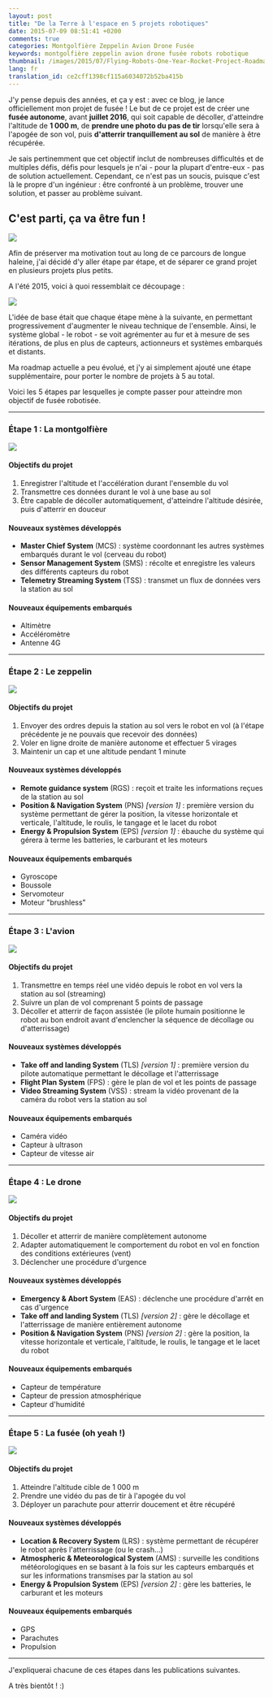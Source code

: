 ```yaml
---
layout: post
title: "De la Terre à l'espace en 5 projets robotiques"
date: 2015-07-09 08:51:41 +0200
comments: true
categories: Montgolfière Zeppelin Avion Drone Fusée
keywords: montgolfière zeppelin avion drone fusée robots robotique
thumbnail: /images/2015/07/Flying-Robots-One-Year-Rocket-Project-Roadmap-by-Arnaud-Lenglet.jpg
lang: fr
translation_id: ce2cff1398cf115a6034072b52ba415b
---
```


J'y pense depuis des années, et ça y est : avec ce blog, je lance officiellement mon projet de fusée ! Le but de ce projet est de créer une **fusée autonome**, avant **juillet 2016**, qui soit capable de décoller, d'atteindre l'altitude de **1 000 m**, de **prendre une photo du pas de tir** lorsqu'elle sera à l'apogée de son vol, puis **d'atterrir tranquillement au sol** de manière à être récupérée.

<!--more-->

Je sais pertinemment que cet objectif inclut de nombreuses difficultés et de multiples défis, défis pour lesquels je n'ai - pour la plupart d'entre-eux - pas de solution actuellement. Cependant, ce n'est pas un soucis, puisque c'est là le propre d'un ingénieur : être confronté à un problème, trouver une solution, et passer au problème suivant.

## C'est parti, ça va être fun !

<p class="image center">
  <img src="/images/2015/07/Barney-Challenge-Accepted.jpg">
</p>

Afin de préserver ma motivation tout au long de ce parcours de longue haleine, j'ai décidé d'y aller étape par étape, et de séparer ce grand projet en plusieurs projets plus petits.

A l'été 2015, voici à quoi ressemblait ce découpage :

<p class="image center">
  <img src="/images/2015/07/Flying-Robots-One-Year-Rocket-Project-Roadmap-by-Arnaud-Lenglet.jpg">
</p>

L'idée de base était que chaque étape mène à la suivante, en permettant progressivement d'augmenter le niveau technique de l'ensemble.
Ainsi, le système global - le robot - se voit agrémenter au fur et à mesure de ses itérations, de plus en plus de capteurs, actionneurs et systèmes embarqués et distants.

Ma roadmap actuelle a peu évolué, et j'y ai simplement ajouté une étape supplémentaire, pour porter le nombre de projets à 5 au total.

Voici les 5 étapes par lesquelles je compte passer pour atteindre mon objectif de fusée robotisée.

---
### Étape 1 : La montgolfière

<p class="image center">
  <img src="/images/home/step-1-black-300x300.png">
</p>

#### Objectifs du projet
1. Enregistrer l'altitude et l'accélération durant l'ensemble du vol
2. Transmettre ces données durant le vol à une base au sol
3. Être capable de décoller automatiquement, d'atteindre l'altitude désirée, puis d'atterrir en douceur

#### Nouveaux systèmes développés
- **Master Chief System** (MCS) : système coordonnant les autres systèmes embarqués durant le vol (cerveau du robot)
- **Sensor Management System** (SMS) : récolte et enregistre les valeurs des différents capteurs du robot
- **Telemetry Streaming System** (TSS) : transmet un flux de données vers la station au sol

#### Nouveaux équipements embarqués
- Altimètre
- Accéléromètre
- Antenne 4G

---
### Étape 2 : Le zeppelin

<p class="image center">
  <img src="/images/home/step-2-black-300x300.png">
</p>

#### Objectifs du projet
1. Envoyer des ordres depuis la station au sol vers le robot en vol (à l'étape précédente je ne pouvais que recevoir des données)
2. Voler en ligne droite de manière autonome et effectuer 5 virages
3. Maintenir un cap et une altitude pendant 1 minute

#### Nouveaux systèmes développés
- **Remote guidance system** (RGS) : reçoit et traite les informations reçues de la station au sol
- **Position & Navigation System** (PNS) *[version 1]* : première version du système permettant de gérer la position, la vitesse horizontale et verticale, l'altitude, le roulis, le tangage et le lacet du robot
- **Energy & Propulsion System** (EPS) *[version 1]* : ébauche du système qui gérera à terme les batteries, le carburant et les moteurs

#### Nouveaux équipements embarqués
- Gyroscope
- Boussole
- Servomoteur
- Moteur "brushless"

---
### Étape 3 : L'avion

<p class="image center">
  <img src="/images/home/step-3-black-300x300.png">
</p>

#### Objectifs du projet
1. Transmettre en temps réel une vidéo depuis le robot en vol vers la station au sol (streaming)
2. Suivre un plan de vol comprenant 5 points de passage
3. Décoller et atterrir de façon assistée (le pilote humain positionne le robot au bon endroit avant d'enclencher la séquence de décollage ou d'atterrissage)

#### Nouveaux systèmes développés
- **Take off and landing System** (TLS) *[version 1]* : première version du pilote automatique permettant le décollage et l'atterrissage
- **Flight Plan System** (FPS) : gère le plan de vol et les points de passage
- **Video Streaming System** (VSS) : stream la vidéo provenant de la caméra du robot vers la station au sol

#### Nouveaux équipements embarqués
- Caméra vidéo
- Capteur à ultrason
- Capteur de vitesse air

---
### Étape 4 : Le drone

<p class="image center">
  <img src="/images/home/step-4-black-300x300.png">
</p>

#### Objectifs du projet
 1. Décoller et atterrir de manière complètement autonome
 2. Adapter automatiquement le comportement du robot en vol en fonction des conditions extérieures (vent)
 3. Déclencher une procédure d'urgence

#### Nouveaux systèmes développés
- **Emergency & Abort System** (EAS) : déclenche une procédure d'arrêt en cas d'urgence
- **Take off and landing System** (TLS) *[version 2]* : gère le décollage et l'atterrissage de manière entièrement autonome
- **Position & Navigation System** (PNS) *[version 2]* : gère la position, la vitesse horizontale et verticale, l'altitude, le roulis, le tangage et le lacet du robot

#### Nouveaux équipements embarqués
- Capteur de température
- Capteur de pression atmosphérique
- Capteur d'humidité

---
### Étape 5 : La fusée (oh yeah !)

<p class="image center">
  <img src="/images/home/step-5-black-300x300.png">
</p>

#### Objectifs du projet
 1. Atteindre l'altitude cible de 1 000 m
 2. Prendre une vidéo du pas de tir à l'apogée du vol
 3. Déployer un parachute pour atterrir doucement et être récupéré

#### Nouveaux systèmes développés
- **Location & Recovery System** (LRS) : système permettant de récupérer le robot après l'atterrissage (ou le crash...)
- **Atmospheric & Meteorological System** (AMS) : surveille les conditions météorologiques en se basant à la fois sur les capteurs embarqués et sur les informations transmises par la station au sol
- **Energy & Propulsion System** (EPS) *[version 2]* : gère les batteries, le carburant et les moteurs

#### Nouveaux équipements embarqués
- GPS
- Parachutes
- Propulsion

---

J'expliquerai chacune de ces étapes dans les publications suivantes.

A très bientôt ! :)